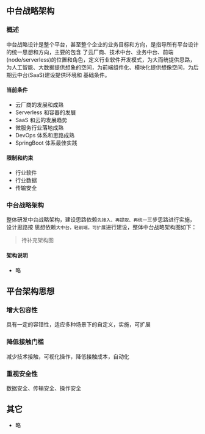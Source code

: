 ## 中台战略架构

### 概述

中台战略设计是整个平台，甚至整个企业的业务目标和方向，是指导所有平台设计的统一思想和方向，主要的包含
了云厂商、技术中台、业务中台、前端(node/serverless)的位置和角色，定义行业软件开发模式，为大而统提供思路，
为人工智能、大数据提供想象的空间，为前端组件化、模块化提供想像空间，为后期云中台(SaaS)建设提供环境和
基础条件。

#### 当前条件

- 云厂商的发展和成熟
- Serverless 和容器的发展
- SaaS 和云的发展趋势
- 微服务行业落地成熟
- DevOps 体系和思路成熟
- SpringBoot 体系最佳实践

#### 限制和约束

- 行业软件
- 行业数据
- 传输安全

### 中台战略架构

整体研发中台战略架构，建设思路依赖`先接入、再提取、再统一`三步思路进行实施，设计思路按
思想依赖`大中台，轻前端，可扩展`进行建设，整体中台战略架构图如下：

> 待补充架构图

#### 架构说明

- 略

## 平台架构思想

### 增大包容性

具有一定的容错性，适应多种场景下的自定义，实施，可扩展

### 降低接触门槛

减少技术接触，可视化操作，降低接触成本，自动化

### 重视安全性

数据安全、传输安全、操作安全

## 其它

- 略
